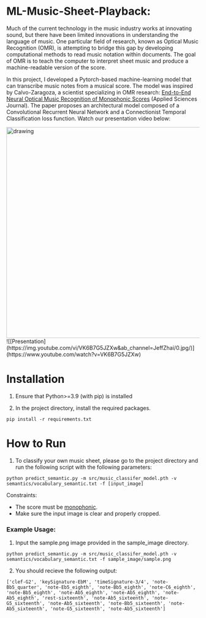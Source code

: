 # ML-Music-Sheet-Playback: 

Much of the current technology in the music industry works at innovating sound, but there have been limited innovations in understanding the language of music. One particular field of research, known as Optical Music Recognition (OMR), is attempting to bridge this gap by developing computational methods to read music notation within documents. The goal of OMR is to teach the computer to interpret sheet music and produce a machine-readable version of the score.

In this project, I developed a Pytorch-based machine-learning model that can transcribe music notes from a musical score. The model was inspired by Calvo-Zaragoza, a scientist specializing in OMR research: [End-to-End Neural Optical Music Recognition of Monophonic Scores](https://www.mdpi.com/2076-3417/8/4/606) (Applied Sciences Journal). The paper proposes an architectural model composed of a Convolutional Recurrent Neural Network and a Connectionist Temporal Classification loss function. Watch our presentation video below:

<img src="https://user-images.githubusercontent.com/59242538/132921015-682197f4-2b13-4670-86f3-231922f7e4f5.png" alt="drawing" width="750" height="550"/>
![[Presentation](https://img.youtube.com/vi/VK6B7G5JZXw&ab_channel=JeffZhai/0.jpg/)](https://www.youtube.com/watch?v=VK6B7G5JZXw)

# Installation 

1. Ensure that Python>=3.9 (with pip) is installed

2. In the project directory, install the required packages. 
```
pip install -r requirements.txt
```

# How to Run

1. To classify your own music sheet, please go to the project directory and run the following script with the following parameters: 
```
python predict_semantic.py -m src/music_classifer_model.pth -v semantics/vocabulary_semantic.txt -f [input_image]
``` 

Constraints: 
- The score must be [monophonic](https://www.collinsdictionary.com/dictionary/english/monophonic). 
- Make sure the input image is clear and properly cropped. 

### Example Usage:
  1. Input the sample.png image provided in the sample_image directory. 
 ``` 
 python predict_semantic.py -m src/music_classifer_model.pth -v semantics/vocabulary_semantic.txt -f sample_image/sample.png
 ``` 
2. You should recieve the following output:
```
['clef-G2', 'keySignature-EbM', 'timeSignature-3/4', 'note-Bb5_quarter', 'note-Eb5_eighth', 'note-Bb5_eighth', 'note-C6_eighth', 'note-Bb5_eighth', 'note-Ab5_eighth', 'note-Ab5_eighth', 'note-Ab5_eighth', 'rest-sixteenth', 'note-Ab5_sixteenth', 'note-G5_sixteenth', 'note-Ab5_sixteenth', 'note-Bb5_sixteenth', 'note-Ab5_sixteenth', 'note-G5_sixteenth', 'note-Ab5_sixteenth']
```

